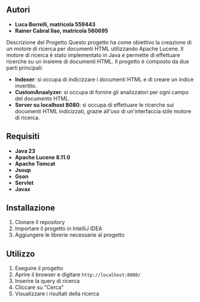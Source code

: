 ## Autori
- **Luca Borrelli, matricola 559443**
- **Rainer Cabral Ilao, matricola 560695**

Descrizione del Progetto
Questo progetto ha come obiettivo la creazione di un motore di ricerca per documenti HTML utilizzando Apache Lucene.
Il motore di ricerca è stato implementato in Java e permette di effettuare ricerche su un insieme di documenti HTML.
Il progetto è composto da due parti principali:
- **Indexer**: si occupa di indicizzare i documenti HTML e di creare un indice invertito.
- **CustomAnaalyzer**: si occupa di fornire gli analizzatori per ogni campo del documento HTML.
- **Server su localhost 8080**: si occupa di effettuare le ricerche sui documenti HTML indicizzati, grazie all'uso di un'interfaccia stile
motore di ricerca.

## Requisiti
- **Java 23**
- **Apache Lucene 8.11.0**
- **Apache Tomcat**
- **Jsoup**
- **Gson**
- **Servlet**
- **Javax**

## Installazione
1. Clonare il repository
2. Importare il progetto in IntelliJ IDEA
3. Aggiungere le librerie necessarie al progetto

## Utilizzo
1. Eseguire il progetto
2. Aprire il browser e digitare `http://localhost:8080/`
3. Inserire la query di ricerca
4. Cliccare su "Cerca"
5. Visualizzare i risultati della ricerca
